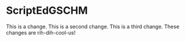 ScriptEdGSCHM
=============
This is a change.
This is a second change.
This is a third change.
These changes are rih-dih-cool-us!
